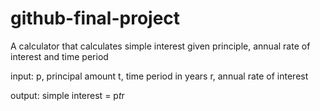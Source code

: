 # github-final-project
A calculator that calculates simple interest given principle, annual rate of interest and time period

input:
p, principal amount
t, time period in years
r, annual rate of interest

output:
simple interest = p*t*r
